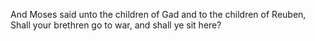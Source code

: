 And Moses said unto the children of Gad and to the children of Reuben, Shall your brethren go to war, and shall ye sit here?
